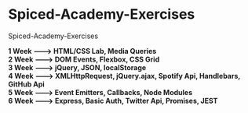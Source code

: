 # Spiced-Academy-Exercises
Spiced-Academy-Exercises


**1 Week ---> HTML/CSS Lab, Media Queries** </br>
**2 Week ---> DOM Events, Flexbox, CSS Grid** </br> 
**3 Week ---> jQuery, JSON, localStorage** </br> 
**4 Week ---> XMLHttpRequest, jQuery.ajax, Spotify Api, Handlebars, GitHub Api** </br>
**5 Week ---> Event Emitters, Callbacks, Node Modules** </br>
**6 Week ---> Express, Basic Auth, Twitter Api, Promises, JEST** </br>
